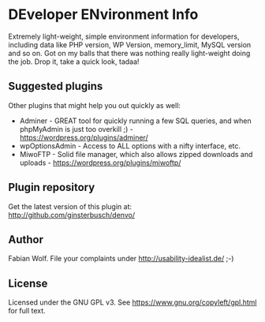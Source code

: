 DEveloper ENvironment Info
==========================

Extremely light-weight, simple environment information for developers, including data like PHP version, WP Version, memory_limit, MySQL version and so on.
Got on my balls that there was nothing really light-weight doing the job. Drop it, take a quick look, tadaa!

## Suggested plugins

Other plugins that might help you out quickly as well:

- Adminer - GREAT tool for quickly running a few SQL queries, and when phpMyAdmin is just too overkill ;) - https://wordpress.org/plugins/adminer/
- wpOptionsAdmin - Access to ALL options with a nifty interface, etc.
- MiwoFTP - Solid file manager, which also allows zipped downloads and uploads - https://wordpress.org/plugins/miwoftp/

## Plugin repository

Get the latest version of this plugin at: http://github.com/ginsterbusch/denvo/

## Author

Fabian Wolf. File your complaints under http://usability-idealist.de/ ;-)

## License

Licensed under the GNU GPL v3. See https://www.gnu.org/copyleft/gpl.html for full text.
